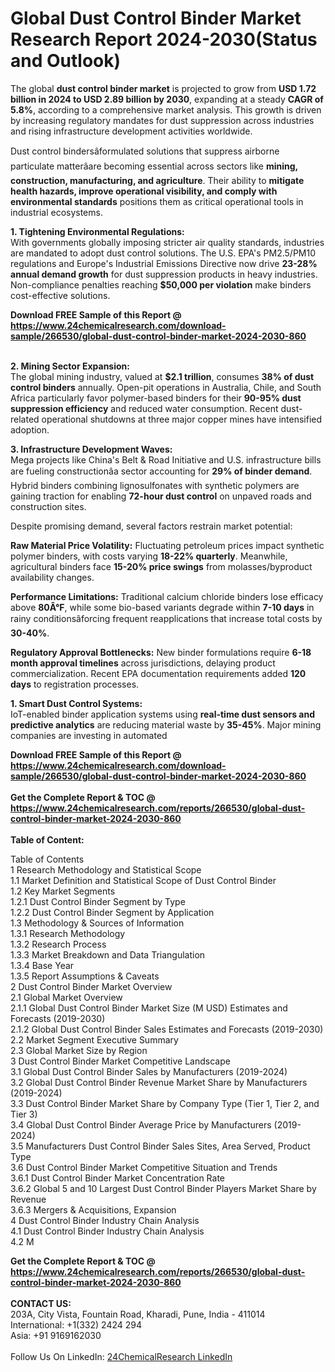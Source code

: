 <h1>Global Dust Control Binder Market Research Report 2024-2030(Status and Outlook)</h1><p>The global <strong>dust control binder market</strong> is projected to grow from <strong>USD 1.72 billion in 2024 to USD 2.89 billion by 2030</strong>, expanding at a steady <strong>CAGR of 5.8%</strong>, according to a comprehensive market analysis. This growth is driven by increasing regulatory mandates for dust suppression across industries and rising infrastructure development activities worldwide.</p><p>Dust control bindersâformulated solutions that suppress airborne particulate matterâare becoming essential across sectors like <strong>mining, construction, manufacturing, and agriculture</strong>. Their ability to <strong>mitigate health hazards, improve operational visibility, and comply with environmental standards</strong> positions them as critical operational tools in industrial ecosystems.</p><p><strong>1. Tightening Environmental Regulations:</strong><br>
With governments globally imposing stricter air quality standards, industries are mandated to adopt dust control solutions. The U.S. EPA's PM2.5/PM10 regulations and Europe's Industrial Emissions Directive now drive <strong>23-28% annual demand growth</strong> for dust suppression products in heavy industries. Non-compliance penalties reaching <strong>$50,000 per violation</strong> make binders cost-effective solutions.</p><div><b>Download FREE Sample of this Report @ 
            <a href="https://www.24chemicalresearch.com/download-sample/266530/global-dust-control-binder-market-2024-2030-860">
            https://www.24chemicalresearch.com/download-sample/266530/global-dust-control-binder-market-2024-2030-860</a></b></div><br><p><strong>2. Mining Sector Expansion:</strong><br>
The global mining industry, valued at <strong>$2.1 trillion</strong>, consumes <strong>38% of dust control binders</strong> annually. Open-pit operations in Australia, Chile, and South Africa particularly favor polymer-based binders for their <strong>90-95% dust suppression efficiency</strong> and reduced water consumption. Recent dust-related operational shutdowns at three major copper mines have intensified adoption.</p><p><strong>3. Infrastructure Development Waves:</strong><br>
Mega projects like China's Belt &amp; Road Initiative and U.S. infrastructure bills are fueling constructionâa sector accounting for <strong>29% of binder demand</strong>. Hybrid binders combining lignosulfonates with synthetic polymers are gaining traction for enabling <strong>72-hour dust control</strong> on unpaved roads and construction sites.</p><p>Despite promising demand, several factors restrain market potential:</p><p><strong>Raw Material Price Volatility:</strong> Fluctuating petroleum prices impact synthetic polymer binders, with costs varying <strong>18-22% quarterly</strong>. Meanwhile, agricultural binders face <strong>15-20% price swings</strong> from molasses/byproduct availability changes.</p><p><strong>Performance Limitations:</strong> Traditional calcium chloride binders lose efficacy above <strong>80Â°F</strong>, while some bio-based variants degrade within <strong>7-10 days</strong> in rainy conditionsâforcing frequent reapplications that increase total costs by <strong>30-40%</strong>.</p><p><strong>Regulatory Approval Bottlenecks:</strong> New binder formulations require <strong>6-18 month approval timelines</strong> across jurisdictions, delaying product commercialization. Recent EPA documentation requirements added <strong>120 days</strong> to registration processes.</p><p><strong>1. Smart Dust Control Systems:</strong><br>
IoT-enabled binder application systems using <strong>real-time dust sensors and predictive analytics</strong> are reducing material waste by <strong>35-45%</strong>. Major mining companies are investing in automated</p><div><b>Download FREE Sample of this Report @ 
            <a href="https://www.24chemicalresearch.com/download-sample/266530/global-dust-control-binder-market-2024-2030-860">
            https://www.24chemicalresearch.com/download-sample/266530/global-dust-control-binder-market-2024-2030-860</a></b></div><br><div><b>Get the Complete Report & TOC @ 
            <a href="https://www.24chemicalresearch.com/reports/266530/global-dust-control-binder-market-2024-2030-860">
            https://www.24chemicalresearch.com/reports/266530/global-dust-control-binder-market-2024-2030-860</a></b></div><br>
            <b>Table of Content:</b><p>Table of Contents<br />
1 Research Methodology and Statistical Scope<br />
1.1 Market Definition and Statistical Scope of Dust Control Binder<br />
1.2 Key Market Segments<br />
1.2.1 Dust Control Binder Segment by Type<br />
1.2.2 Dust Control Binder Segment by Application<br />
1.3 Methodology & Sources of Information<br />
1.3.1 Research Methodology<br />
1.3.2 Research Process<br />
1.3.3 Market Breakdown and Data Triangulation<br />
1.3.4 Base Year<br />
1.3.5 Report Assumptions & Caveats<br />
2 Dust Control Binder Market Overview<br />
2.1 Global Market Overview<br />
2.1.1 Global Dust Control Binder Market Size (M USD) Estimates and Forecasts (2019-2030)<br />
2.1.2 Global Dust Control Binder Sales Estimates and Forecasts (2019-2030)<br />
2.2 Market Segment Executive Summary<br />
2.3 Global Market Size by Region<br />
3 Dust Control Binder Market Competitive Landscape<br />
3.1 Global Dust Control Binder Sales by Manufacturers (2019-2024)<br />
3.2 Global Dust Control Binder Revenue Market Share by Manufacturers (2019-2024)<br />
3.3 Dust Control Binder Market Share by Company Type (Tier 1, Tier 2, and Tier 3)<br />
3.4 Global Dust Control Binder Average Price by Manufacturers (2019-2024)<br />
3.5 Manufacturers Dust Control Binder Sales Sites, Area Served, Product Type<br />
3.6 Dust Control Binder Market Competitive Situation and Trends<br />
3.6.1 Dust Control Binder Market Concentration Rate<br />
3.6.2 Global 5 and 10 Largest Dust Control Binder Players Market Share by Revenue<br />
3.6.3 Mergers & Acquisitions, Expansion<br />
4 Dust Control Binder Industry Chain Analysis<br />
4.1 Dust Control Binder Industry Chain Analysis<br />
4.2 M</p><div><b>Get the Complete Report & TOC @ 
            <a href="https://www.24chemicalresearch.com/reports/266530/global-dust-control-binder-market-2024-2030-860">
            https://www.24chemicalresearch.com/reports/266530/global-dust-control-binder-market-2024-2030-860</a></b></div><br><b>CONTACT US:</b><br>
            203A, City Vista, Fountain Road, Kharadi, Pune, India - 411014<br>
            International: +1(332) 2424 294<br>
            Asia: +91 9169162030 <br><br>
            Follow Us On LinkedIn: <a href="https://www.linkedin.com/company/24chemicalresearch/">24ChemicalResearch LinkedIn</a>